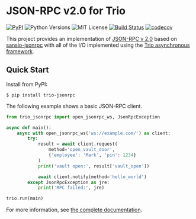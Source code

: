 # JSON-RPC v2.0 for Trio

[![PyPI](https://img.shields.io/pypi/v/trio-jsonrpc.svg?style=flat-square)](https://pypi.org/project/trio-jsonrpc/)
![Python Versions](https://img.shields.io/pypi/pyversions/trio-jsonrpc.svg?style=flat-square)
![MIT License](https://img.shields.io/github/license/HyperionGray/trio-jsonrpc.svg?style=flat-square)
[![Build Status](https://img.shields.io/travis/com/HyperionGray/trio-jsonrpc.svg?style=flat-square&branch=master)](https://travis-ci.com/HyperionGray/trio-jsonrpc)
[![codecov](https://img.shields.io/codecov/c/github/hyperiongray/trio-jsonrpc?style=flat-square)](https://codecov.io/gh/HyperionGray/trio-jsonrpc)

This project provides an implementation of [JSON-RPC v
2.0](https://www.jsonrpc.org/specification) based on
[sansio-jsonrpc](https://github.com/hyperiongray/sansio-jsonrpc) with all of the I/O
implemented using the [Trio asynchronous framework](https://trio.readthedocs.io).

## Quick Start

Install from PyPI:

```
$ pip install trio-jsonrpc
```

The following example shows a basic JSON-RPC client.

```python
from trio_jsonrpc import open_jsonrpc_ws, JsonRpcException

async def main():
    async with open_jsonrpc_ws('ws://example.com/') as client:
        try:
            result = await client.request(
                method='open_vault_door',
                {'employee': 'Mark', 'pin': 1234}
            )
            print('vault open:', result['vault_open'])

            await client.notify(method='hello_world')
        except JsonRpcException as jre:
            print('RPC failed:', jre)

trio.run(main)
```

For more information, see [the complete
documentation](https://trio-jsonrpc.readthedocs.io).
